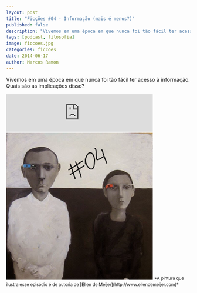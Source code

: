 ```yaml
---
layout: post
title: "Ficções #04 - Informação (mais é menos?)"
published: false
description: "Vivemos em uma época em que nunca foi tão fácil ter acesso à informação. Quais são as implicações disso?"
tags: [podcast, filosofia]
image: ficcoes.jpg
categories: ficcoes
date: 2014-06-17
author: Marcos Ramon
---
```


Vivemos em uma época em que nunca foi tão fácil ter acesso à informação. Quais são as implicações disso?
     
<iframe src="https://anchor.fm/podcastficcoes/embed/episodes/Informao-mais--menos-e47jd8/a-aggl16" height="102px" width="400px" frameborder="0" scrolling="no"></iframe>

<img src="/assets/images/04_50.png" height="400" width="400" alt="Ellen de Meijer">
<small>*A pintura que ilustra esse episódio é de autoria de [Ellen de Meijer](http://www.ellendemeijer.com)*</small>
